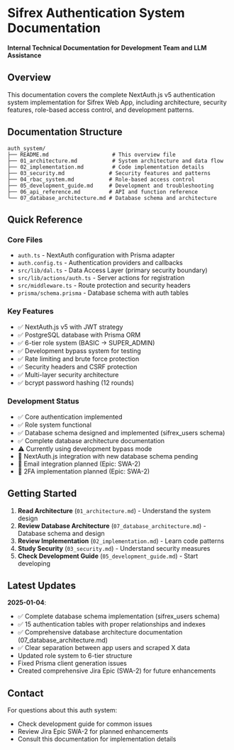 # Sifrex Authentication System Documentation

**Internal Technical Documentation for Development Team and LLM Assistance**

## Overview

This documentation covers the complete NextAuth.js v5 authentication system implementation for Sifrex Web App, including architecture, security features, role-based access control, and development patterns.

## Documentation Structure

```
auth_system/
├── README.md                    # This overview file
├── 01_architecture.md           # System architecture and data flow
├── 02_implementation.md         # Code implementation details
├── 03_security.md              # Security features and patterns
├── 04_rbac_system.md           # Role-based access control
├── 05_development_guide.md     # Development and troubleshooting
├── 06_api_reference.md         # API and function reference
└── 07_database_architecture.md # Database schema and architecture
```

## Quick Reference

### Core Files
- `auth.ts` - NextAuth configuration with Prisma adapter
- `auth.config.ts` - Authentication providers and callbacks
- `src/lib/dal.ts` - Data Access Layer (primary security boundary)
- `src/lib/actions/auth.ts` - Server actions for registration
- `src/middleware.ts` - Route protection and security headers
- `prisma/schema.prisma` - Database schema with auth tables

### Key Features
- ✅ NextAuth.js v5 with JWT strategy
- ✅ PostgreSQL database with Prisma ORM
- ✅ 6-tier role system (BASIC → SUPER_ADMIN)
- ✅ Development bypass system for testing
- ✅ Rate limiting and brute force protection
- ✅ Security headers and CSRF protection
- ✅ Multi-layer security architecture
- ✅ bcrypt password hashing (12 rounds)

### Development Status
- ✅ Core authentication implemented
- ✅ Role system functional
- ✅ Database schema designed and implemented (sifrex_users schema)
- ✅ Complete database architecture documentation
- ⚠️ Currently using development bypass mode
- 🚧 NextAuth.js integration with new database schema pending
- 🚧 Email integration planned (Epic: SWA-2)
- 🚧 2FA implementation planned (Epic: SWA-2)

## Getting Started

1. **Read Architecture** (`01_architecture.md`) - Understand the system design
2. **Review Database Architecture** (`07_database_architecture.md`) - Database schema and design
3. **Review Implementation** (`02_implementation.md`) - Learn code patterns
4. **Study Security** (`03_security.md`) - Understand security measures
5. **Check Development Guide** (`05_development_guide.md`) - Start developing

## Latest Updates

**2025-01-04**: 
- ✅ Complete database schema implementation (sifrex_users schema)
- ✅ 15 authentication tables with proper relationships and indexes
- ✅ Comprehensive database architecture documentation (07_database_architecture.md)
- ✅ Clear separation between app users and scraped X data
- Updated role system to 6-tier structure
- Fixed Prisma client generation issues
- Created comprehensive Jira Epic (SWA-2) for future enhancements

## Contact

For questions about this auth system:
- Check development guide for common issues
- Review Jira Epic SWA-2 for planned enhancements
- Consult this documentation for implementation details